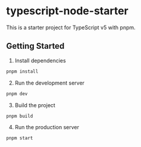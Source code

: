 # typescript-node-starter

This is a starter project for TypeScript v5 with pnpm.

## Getting Started

1. Install dependencies

```bash
pnpm install
```

2. Run the development server

```bash
pnpm dev
```

3. Build the project

```bash
pnpm build
```

4. Run the production server

```bash
pnpm start
```
